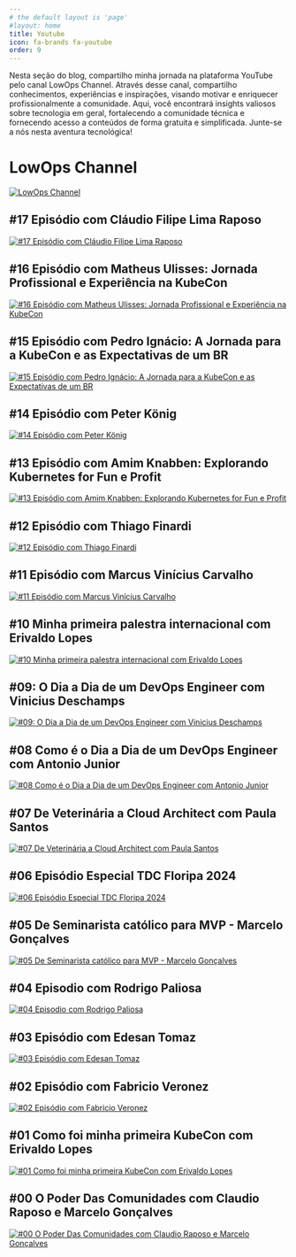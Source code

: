 ```yaml
---
# the default layout is 'page'
#layout: home
title: Youtube
icon: fa-brands fa-youtube
order: 9
---
```


Nesta seção do blog, compartilho minha jornada na plataforma YouTube pelo canal LowOps Channel. Através desse canal, compartilho conhecimentos, experiências e inspirações, visando motivar e enriquecer profissionalmente a comunidade. Aqui, você encontrará insights valiosos sobre tecnologia em geral, fortalecendo a comunidade técnica e fornecendo acesso a conteúdos de forma gratuita e simplificada. Junte-se a nós nesta aventura tecnológica!

# LowOps Channel

[![LowOps Channel](https://stoblobcertificados011.blob.core.windows.net/imagens-blog/posts/Youtube-Banner.png)](https://www.youtube.com/@LowOps-Channel)

## #17 Episódio com Cláudio Filipe Lima Raposo
[![#17 Episódio com Cláudio Filipe Lima Raposo](https://img.youtube.com/vi/OGpTWpPA2qY/0.jpg)](https://www.youtube.com/watch?v=OGpTWpPA2qY)

## #16 Episódio com Matheus Ulisses: Jornada Profissional e Experiência na KubeCon
[![#16 Episódio com Matheus Ulisses: Jornada Profissional e Experiência na KubeCon](https://img.youtube.com/vi/bVXEYZUBpmY/0.jpg)](https://www.youtube.com/watch?v=bVXEYZUBpmY)

## #15 Episódio com Pedro Ignácio: A Jornada para a KubeCon e as Expectativas de um BR
[![#15 Episódio com Pedro Ignácio: A Jornada para a KubeCon e as Expectativas de um BR](https://img.youtube.com/vi/YNOkzI-ffCU/0.jpg)](https://www.youtube.com/watch?v=YNOkzI-ffCU)

## #14 Episódio com Peter König
[![#14 Episódio com Peter König](https://img.youtube.com/vi/_L4AG_rz1m8/0.jpg)](https://www.youtube.com/watch?v=_L4AG_rz1m8)

## #13 Episódio com Amim Knabben: Explorando Kubernetes for Fun e Profit
[![#13 Episódio com Amim Knabben: Explorando Kubernetes for Fun e Profit](https://img.youtube.com/vi/QyoOu_qJ6tk/0.jpg)](https://www.youtube.com/watch?v=QyoOu_qJ6tk)

## #12 Episódio com Thiago Finardi
[![#12 Episódio com Thiago Finardi](https://img.youtube.com/vi/hjhgpji-xCY/0.jpg)](https://www.youtube.com/watch?v=hjhgpji-xCY)

## #11 Episódio com Marcus Vinícius Carvalho
[![#11 Episódio com Marcus Vinícius Carvalho](https://img.youtube.com/vi/uOwwddYlNNs/0.jpg)](https://www.youtube.com/watch?v=uOwwddYlNNs)

## #10 Minha primeira palestra internacional com Erivaldo Lopes
[![#10 Minha primeira palestra internacional com Erivaldo Lopes](https://img.youtube.com/vi/VBROcsFCYA8/0.jpg)](https://www.youtube.com/watch?v=VBROcsFCYA8)

## #09: O Dia a Dia de um DevOps Engineer com Vinicius Deschamps
[![#09: O Dia a Dia de um DevOps Engineer com Vinicius Deschamps](https://img.youtube.com/vi/ALnp2iRD8As/0.jpg)](https://www.youtube.com/watch?v=ALnp2iRD8As)

## #08 Como é o Dia a Dia de um DevOps Engineer com Antonio Junior
[![#08 Como é o Dia a Dia de um DevOps Engineer com Antonio Junior](https://img.youtube.com/vi/BsPjLdv_BFY/0.jpg)](https://www.youtube.com/watch?v=BsPjLdv_BFY)

## #07 De Veterinária a Cloud Architect com Paula Santos
[![#07 De Veterinária a Cloud Architect com Paula Santos](https://img.youtube.com/vi/7wMKP9VS3E4/0.jpg)](https://www.youtube.com/watch?v=7wMKP9VS3E4)

## #06 Episódio Especial TDC Floripa 2024
[![#06 Episódio Especial TDC Floripa 2024](https://img.youtube.com/vi/VtKMTnQ2P_o/0.jpg)](https://www.youtube.com/watch?v=VtKMTnQ2P_o&t)

## #05 De Seminarista católico para MVP - Marcelo Gonçalves
[![#05 De Seminarista católico para MVP - Marcelo Gonçalves](https://img.youtube.com/vi/EwQxFjh6f4o/0.jpg)](https://www.youtube.com/watch?v=EwQxFjh6f4o)

## #04 Episodio com Rodrigo Paliosa
[![#04 Episodio com Rodrigo Paliosa](https://img.youtube.com/vi/FyhURlTbyyU/0.jpg)](https://www.youtube.com/watch?v=FyhURlTbyyU&t=10s)

## #03 Episódio com Edesan Tomaz
[![#03 Episódio com Edesan Tomaz](https://img.youtube.com/vi/CZTCLSgeRw4/0.jpg)](https://www.youtube.com/watch?v=CZTCLSgeRw4)

## #02 Episódio com Fabricio Veronez
[![#02 Episódio com Fabricio Veronez](https://img.youtube.com/vi/F-dfaVg5Ix8/0.jpg)](https://www.youtube.com/watch?v=F-dfaVg5Ix8)

## #01 Como foi minha primeira KubeCon com Erivaldo Lopes
[![#01 Como foi minha primeira KubeCon com Erivaldo Lopes](https://img.youtube.com/vi/snISTHSQvVc/0.jpg)](https://youtube.com/live/snISTHSQvVc)

## #00 O Poder Das Comunidades com Claudio Raposo e Marcelo Gonçalves
[![#00 O Poder Das Comunidades com Claudio Raposo e Marcelo Gonçalves](https://img.youtube.com/vi/nlEQ_UMyKew/0.jpg)](https://www.youtube.com/watch?v=nlEQ_UMyKew)